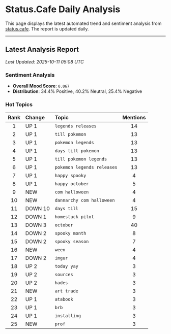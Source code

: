 # Status.Cafe Daily Analysis

This page displays the latest automated trend and sentiment analysis from [status.cafe](https://status.cafe/). The report is updated daily.

---

## Latest Analysis Report

<!-- START_ANALYSIS_SECTION -->

*Last Updated: 2025-10-11 05:08 UTC*

### Sentiment Analysis
- **Overall Mood Score**: `0.067` 
- **Distribution**: 34.4% Positive, 40.2% Neutral, 25.4% Negative

### Hot Topics
| Rank | Change | Topic | Mentions |
|:----:|:-------|:------|:--------:|
| 1 | UP 1 | `legends releases` | 14 |
| 2 | UP 1 | `till pokemon` | 13 |
| 3 | UP 1 | `pokemon legends` | 13 |
| 4 | UP 1 | `days till pokemon` | 13 |
| 5 | UP 1 | `till pokemon legends` | 13 |
| 6 | UP 1 | `pokemon legends releases` | 13 |
| 7 | UP 1 | `happy spooky` | 4 |
| 8 | UP 1 | `happy october` | 5 |
| 9 | NEW | `com halloween` | 4 |
| 10 | NEW | `dannarchy com halloween` | 4 |
| 11 | DOWN 10 | `days till` | 15 |
| 12 | DOWN 1 | `homestuck pilot` | 9 |
| 13 | DOWN 3 | `october` | 40 |
| 14 | DOWN 2 | `spooky month` | 8 |
| 15 | DOWN 2 | `spooky season` | 7 |
| 16 | NEW | `ween` | 4 |
| 17 | DOWN 2 | `imgur` | 4 |
| 18 | UP 2 | `today yay` | 3 |
| 19 | UP 2 | `sources` | 3 |
| 20 | UP 2 | `hades` | 3 |
| 21 | NEW | `art trade` | 3 |
| 22 | UP 1 | `atabook` | 3 |
| 23 | UP 1 | `brb` | 3 |
| 24 | UP 1 | `installing` | 3 |
| 25 | NEW | `prof` | 3 |

<!-- END_ANALYSIS_SECTION -->
